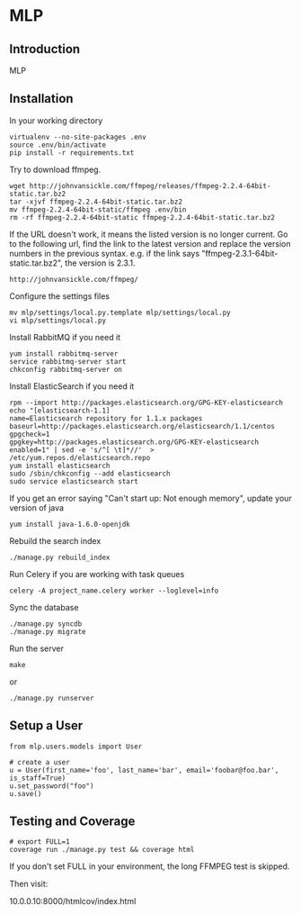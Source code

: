 # MLP

## Introduction

MLP

## Installation

In your working directory

    virtualenv --no-site-packages .env
    source .env/bin/activate
    pip install -r requirements.txt
    
    
Try to download ffmpeg.

    wget http://johnvansickle.com/ffmpeg/releases/ffmpeg-2.2.4-64bit-static.tar.bz2
    tar -xjvf ffmpeg-2.2.4-64bit-static.tar.bz2
    mv ffmpeg-2.2.4-64bit-static/ffmpeg .env/bin
    rm -rf ffmpeg-2.2.4-64bit-static ffmpeg-2.2.4-64bit-static.tar.bz2

If the URL doesn't work, it means the listed version is no longer current.
Go to the following url, find the link to the latest version and replace
the version numbers in the previous syntax. 
e.g. if the link says "ffmpeg-2.3.1-64bit-static.tar.bz2", the version is 2.3.1.

    http://johnvansickle.com/ffmpeg/

Configure the settings files

    mv mlp/settings/local.py.template mlp/settings/local.py
    vi mlp/settings/local.py

Install RabbitMQ if you need it

    yum install rabbitmq-server
    service rabbitmq-server start
    chkconfig rabbitmq-server on

Install ElasticSearch if you need it

    rpm --import http://packages.elasticsearch.org/GPG-KEY-elasticsearch
    echo "[elasticsearch-1.1]
    name=Elasticsearch repository for 1.1.x packages
    baseurl=http://packages.elasticsearch.org/elasticsearch/1.1/centos
    gpgcheck=1
    gpgkey=http://packages.elasticsearch.org/GPG-KEY-elasticsearch
    enabled=1" | sed -e 's/^[ \t]*//'  > /etc/yum.repos.d/elasticsearch.repo
    yum install elasticsearch
    sudo /sbin/chkconfig --add elasticsearch
    sudo service elasticsearch start

If you get an error saying "Can't start up: Not enough memory", update your version of java

    yum install java-1.6.0-openjdk


Rebuild the search index

    ./manage.py rebuild_index

Run Celery if you are working with task queues

    celery -A project_name.celery worker --loglevel=info

Sync the database

    ./manage.py syncdb
    ./manage.py migrate

Run the server

    make

or

    ./manage.py runserver

## Setup a User

    from mlp.users.models import User

    # create a user
    u = User(first_name='foo', last_name='bar', email='foobar@foo.bar', is_staff=True)
    u.set_password("foo")
    u.save()

## Testing and Coverage

    # export FULL=1
    coverage run ./manage.py test && coverage html

If you don't set FULL in your environment, the long FFMPEG test is skipped.

Then visit:

10.0.0.10:8000/htmlcov/index.html

